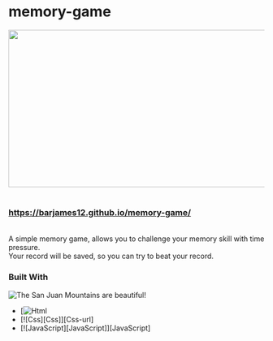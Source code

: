 # memory-game


<div align="center">
  <img width="600" height="310" src="https://user-images.githubusercontent.com/84085280/187908628-1b500316-a458-4bae-98f5-d3697807a425.gif">
</div>
</br>

### https://barjames12.github.io/memory-game/
</br>
A simple memory game, allows you to challenge your memory skill with time pressure. </br>
Your record will be saved, so you can try to beat your record. </br>

### Built With

![The San Juan Mountains are beautiful!](/assets/images/san-juan-mountains.jpg "San Juan Mountains")

* [![Html](https://cdn-icons-png.flaticon.com/512/888/888859.png)
* [![Css][Css]][Css-url]
* [![JavaScript][JavaScript]][JavaScript]




